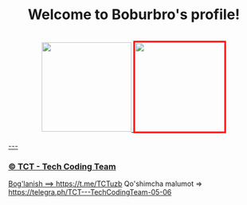 <h1 align="center">
  Welcome to Boburbro's profile!
  
</h1>
<br>




<div align="center">
  <a href="https://github.com/Boburbro">
  <img height="180em" src="![Anurag's GitHub stats](https://github-readme-stats.vercel.app/api?username=Boburbro&show_icons=true&theme=transparent)"/>
  <img height="180em" style="border:3px solid red;"src="![Anurag's GitHub stats](https://github-readme-stats.vercel.app/api?username=Boburbro&show_icons=true&theme=radical)"/>
</div>

<br>
---

### © TCT - Tech Coding Team 

Bog'lanish ==> https://t.me/TCTuzb
Qo'shimcha malumot => https://telegra.ph/TCT---TechCodingTeam-05-06
